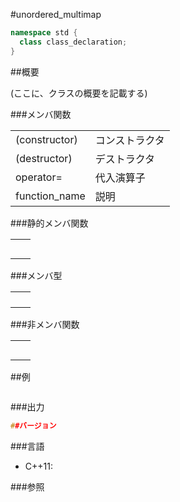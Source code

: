#unordered_multimap
```cpp
namespace std {
  class class_declaration;
}
```

##概要

(ここに、クラスの概要を記載する)

###メンバ関数

| | |
|---------------|-----------------------|
| (constructor) | コンストラクタ |
| (destructor) | デストラクタ |
| operator= | 代入演算子 |
| function_name | 説明 |

###静的メンバ関数

| | |
|--|--|
|  |  |
|  |  |
|  |  |
|  |  |
|  |  |

###メンバ型

| | |
|--|--|
|  |  |
|  |  |
|  |  |
|  |  |

###非メンバ関数

| | |
|--|--|
|  |  |
|  |  |
|  |  |
|  |  |
|  |  |


##例
```cpp
```

###出力
```cpp
##バージョン
```

###言語

- C++11:

###参照

